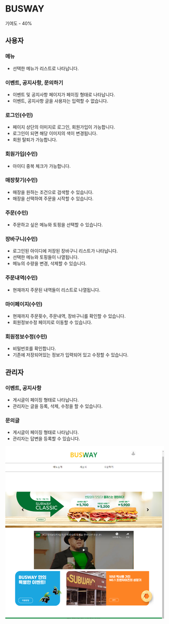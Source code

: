 # BUSWAY

기여도 - 40%

## 사용자
### 메뉴
* 선택한 메뉴가 리스트로 나타납니다.
### 이벤트, 공지사항, 문의하기
* 이벤트 및 공지사항 페이지가 페이징 형태로 나타납니다.
* 이벤트, 공지사항 글을 사용자는 입력할 수 없습니다.
### 로그인(수민)
* 페이지 상단의 이미지로 로그인, 회원가입이 가능합니다.
* 로그인이 되면 해당 이미지의 색이 변경됩니다.
* 회원 탈퇴가 가능합니다.
### 회원가입(수민)
* 아이디 중복 체크가 가능합니다.
### 매장찾기(수민)
* 매장을 원하는 조건으로 검색할 수 있습니다.
* 매장을 선택하여 주문을 시작할 수 있습니다.
### 주문(수민)
* 주문하고 싶은 메뉴와 토핑을 선택할 수 있습니다.
### 장바구니(수민)
* 로그인된 아이디에 저장된 장바구니 리스트가 나타납니다.
* 선택한 메뉴와 토핑들이 나열됩니다.
* 메뉴의 수량을 변경, 삭제할 수 있습니다.
### 주문내역(수민)
* 현재까지 주문된 내역들이 리스트로 나열됩니다.
### 마이페이지(수민)
* 현재까지 주문횟수, 주문내역, 장바구니를 확인할 수 있습니다.
* 회원정보수정 페이지로 이동할 수 있습니다.
### 회원정보수정(수민)
* 비밀번호를 확인합니다.
* 기존에 저장되어있는 정보가 입력되어 있고 수정할 수 있습니다.

## 관리자
### 이벤트, 공지사항
* 게시글이 페이징 형태로 나타납니다.
* 관리자는 글을 등록, 삭제, 수정을 할 수 있습니다.
### 문의글
* 게시글이 페이징 형태로 나타납니다.
* 관리자는 답변을 등록할 수 있습니다.

<img src="https://github.com/tnals5152/Images/blob/main/localhost_8080_Busway2_shop.jsp.png" width="700">
